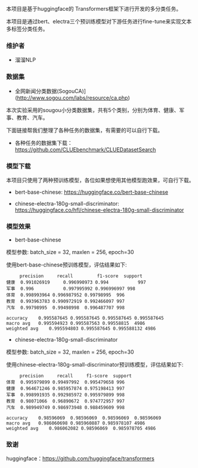 本项目是基于huggingface的 Transformers框架下进行开发的多分类任务。

本项目是通过bert、electra三个预训练模型对下游任务进行fine-tune来实现文本多标签分类任务。

### 维护者

- 溜溜NLP

### 数据集

- 全网新闻分类数据(SogouCA)](http://www.sogou.com/labs/resource/ca.php)


本次实验采用的sougou小分类数据集，共有5个类别，分别为体育、健康、军事、教育、汽车。

下面链接帮我们整理了各种任务的数据集，有需要的可以自行下载。

- 各种任务的数据集下载：https://github.com/CLUEbenchmark/CLUEDatasetSearch


### 模型下载

本项目只使用了两种预训练模型，各位如果想使用其他模型跑效果，可自行下载。

- bert-base-chinese: https://huggingface.co/bert-base-chinese


- chinese-electra-180g-small-discriminator: https://huggingface.co/hfl/chinese-electra-180g-small-discriminator


### 模型效果

- bert-base-chinese

模型参数: batch_size = 32, maxlen = 256, epoch=30

使用bert-base-chinese预训练模型，评估结果如下:

```
	 precision	   recall         f1-score	support
健康	0.991026919 	0.996990973	0.994	        997
军事	0.996	        0.997995992	0.996996997	998
体育	0.998993964	0.996987952	0.99798995	996
教育	0.993963783	0.990972919	0.992466097	997
汽车	0.99798995	0.99498998	0.996487707	998

accuracy	0.995587645	0.995587645	0.995587645	0.995587645
macro avg	0.995594923	0.995587563	0.99558815	4986
weighted avg	0.995594803	0.995587645	0.995588132	4986

```




- chinese-electra-180g-small-discriminator

模型参数: batch_size = 32, maxlen = 256, epoch=30

使用chinese-electra-180g-small-discriminator预训练模型，评估结果如下:

```
	 precision	   recall	  f1-score	support
体育	0.995979899	0.99497992	0.995479658	996
健康	0.964671246	0.985957874	0.975198413	997
军事	0.998991935	0.992985972	0.995979899	998
教育	0.98071066	0.96890672	0.974772957	997
汽车	0.989949749	0.986973948	0.988459609	998

accuracy	0.98596069	0.98596069	0.98596069	0.98596069
macro avg	0.986060698	0.985960887	0.985978107	4986
weighted avg	0.986062082	0.98596069	0.985978705	4986

```



### 致谢

huggingface：https://github.com/huggingface/transformers
